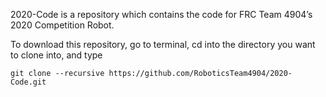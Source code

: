 2020-Code is a repository which contains the code for FRC Team 4904’s 2020 Competition Robot.

To download this repository, go to terminal, cd into the directory you want to clone into, and type
```
git clone --recursive https://github.com/RoboticsTeam4904/2020-Code.git
```

